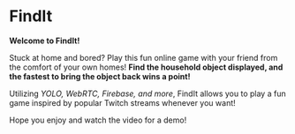 # FindIt

**Welcome to FindIt!**

Stuck at home and bored? Play this fun online game with your friend from the comfort of your own homes! **Find the household object displayed, and the fastest to bring the object back wins a point!**

Utilizing *YOLO, WebRTC, Firebase, and more*, FindIt allows you to play a fun game inspired by popular Twitch streams whenever you want!

Hope you enjoy and watch the video for a demo!
